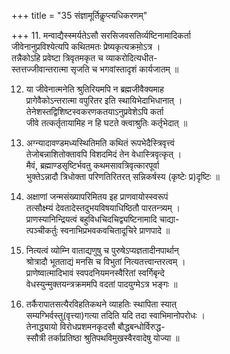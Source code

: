 +++
title = "35 संज्ञामूर्तिकॢप्त्यधिकरणम्"

+++
11. मन्वाद्यैस्स्मर्यतेऽसौ सरसिजवसतिर्व्यष्टिनामादिकर्ता  
जीवेनानुप्रविश्येत्यपि कथितमतः प्रेष्यकृत्यक्रमो़ऽत्र ।  
तन्नैकोऽहि प्रवेष्टा त्रिवृतमकृत च व्याकरोदित्यधीत-  
स्तत्तज्जीवान्तरात्मा सृजति च भगवांस्तादृशं कार्यजातम् ॥

12. या जीवेनात्मनेति श्रुतिरियमपि न ब्रह्मजीवैक्यमाह  
प्रागेवैकोऽन्तरात्मा वपुरितर इति स्थायिभेदाभिधानात् ।  
तेनेशस्तद्विशिष्टस्वकरणकतयाऽनुप्रवेशेऽपि कर्ता  
जीवे तत्कर्तृतायामिह न हि घटते क्त्वाश्रुतिः कर्तृभेदात् ॥

13. अग्न्यादावण्डमध्यस्थितिमति कथितं रूपभेदैस्त्रिवृत्त्वं  
तेजोबन्नाशितोक्तावपि विशदमिदं तेन वेधास्त्रिवृत्कृत् ।  
मैवं, ब्रह्माण्डसृष्टिर्भवतु कथमसावत्रिवृत्कारपूर्वा  
भुक्तेऽन्नादौ त्रिधोक्ता परिणतिरितरत् सन्निकर्षस्य (कृष्टेः प्र)दृष्टिः ॥

14. अक्षाणां जन्मसंख्यापरिमितय इह प्राणवायोस्स्वरूपं  
तत्सौक्ष्म्यं देवतादेस्तदुभयविषयाधिष्ठितौ पारतन्त्र्यम् ।  
प्राणस्यानिन्द्रियत्वं बहुविधचिदचिद्व्यष्टिनामादि चाद्या-   
त्पञ्चीकर्तुः स्वनाभिप्रभवकवचितादूचिरे प्राणपादे ॥

15. नित्यत्वं व्योम्नि वाताद्यणुषु च पुरुषेऽप्यज्ञतादीनपार्थान्  
श्रोत्रादौ भूतताद्यं मनसि च विभुतां नित्यतत्त्वान्तरत्वम् ।  
प्राणेष्वात्मादिभावं स्वपदनियमनस्वैरितां स्वर्गिबृन्दे  
वेधस्युन्मुक्तयन्त्रक्रममपि वदतां पादयुग्मेऽत्र भङ्गः ॥

16. तर्कैरापातसत्यैरविहतिकथने व्याहतिः स्थापिता स्यात्  
सम्यग्भिर्वस्तु(वृत्त्या)गत्या तदिति यदि तदा स्वाभिमानोपरोधः ।  
तेनाद्ध्यायो विरोधप्रशमनकृदसौ बौद्धबन्धोर्विरुद्ध-  
स्सौत्री तर्काप्रतिष्ठा श्रुतिपथविमुखस्वैरवादेषु योज्या ॥